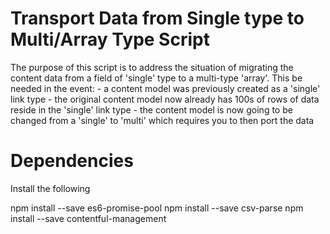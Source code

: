 # Transport Data from Single type to Multi/Array Type Script

The purpose of this script is to address the situation of migrating the content data from a field of 'single' type to a multi-type 'array'. This be needed in the event:
    - a content model was previously created as a 'single' link type
    - the original content model now already has 100s of rows of data reside in the 'single' link type
    - the content model is now going to be changed from a 'single' to 'multi' which requires you to then port the data

# Dependencies

Install the following

npm install --save es6-promise-pool
npm install --save csv-parse
npm install --save contentful-management
